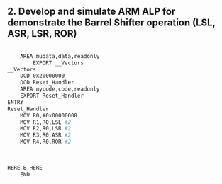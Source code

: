 ## 2. Develop and simulate ARM ALP for demonstrate the Barrel Shifter operation (LSL, ASR, LSR, ROR)


```bash

	AREA mudata,data,readonly
		EXPORT __Vectors
__Vectors
	DCD 0x20000000
	DCD Reset_Handler
	AREA mycode,code,readonly
	EXPORT Reset_Handler
ENTRY
Reset_Handler
	MOV R0,#0x00000008
	MOV R1,R0,LSL #2
	MOV R2,R0,LSR #2
	MOV R3,R0,ASR #2
	MOV R4,R0,ROR #2

	
	
HERE B HERE
	END
```

